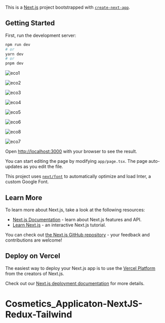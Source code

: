This is a [Next.js](https://nextjs.org/) project bootstrapped with [`create-next-app`](https://github.com/vercel/next.js/tree/canary/packages/create-next-app).

## Getting Started

First, run the development server:

```bash
npm run dev
# or
yarn dev
# or
pnpm dev
```

![eco1](https://github.com/masudfcs1/Cosmetics_Applicaton-NextJS-Redux-Tailwind/assets/57311382/83781c36-8064-4471-aecd-131a04638c87)

![eco2](https://github.com/masudfcs1/Cosmetics_Applicaton-NextJS-Redux-Tailwind/assets/57311382/54fe9250-d834-43e3-9c77-4a6baf8c55a1)

![eco3](https://github.com/masudfcs1/Cosmetics_Applicaton-NextJS-Redux-Tailwind/assets/57311382/fda7db7e-bd3d-49f1-b4d1-8f1f352499b1)

![eco4](https://github.com/masudfcs1/Cosmetics_Applicaton-NextJS-Redux-Tailwind/assets/57311382/2bf5a4f0-a57a-40be-a7b0-beff119e30d0)

![eco5](https://github.com/masudfcs1/Cosmetics_Applicaton-NextJS-Redux-Tailwind/assets/57311382/fabb23f4-5483-4a8c-b43c-59cbb124ffc3)

![eco6](https://github.com/masudfcs1/Cosmetics_Applicaton-NextJS-Redux-Tailwind/assets/57311382/8ccbe85b-db40-45aa-bfb6-8d2abaaa3aea)

![eco8](https://github.com/masudfcs1/Cosmetics_Applicaton-NextJS-Redux-Tailwind/assets/57311382/1b0d3f2e-6ec9-45f2-ae27-e224a940b531)

![eco7](https://github.com/masudfcs1/Cosmetics_Applicaton-NextJS-Redux-Tailwind/assets/57311382/5c072851-744e-41aa-b30f-c7d74c859270)

Open [http://localhost:3000](http://localhost:3000) with your browser to see the result.

You can start editing the page by modifying `app/page.tsx`. The page auto-updates as you edit the file.

This project uses [`next/font`](https://nextjs.org/docs/basic-features/font-optimization) to automatically optimize and load Inter, a custom Google Font.

## Learn More

To learn more about Next.js, take a look at the following resources:

- [Next.js Documentation](https://nextjs.org/docs) - learn about Next.js features and API.
- [Learn Next.js](https://nextjs.org/learn) - an interactive Next.js tutorial.

You can check out [the Next.js GitHub repository](https://github.com/vercel/next.js/) - your feedback and contributions are welcome!

## Deploy on Vercel

The easiest way to deploy your Next.js app is to use the [Vercel Platform](https://vercel.com/new?utm_medium=default-template&filter=next.js&utm_source=create-next-app&utm_campaign=create-next-app-readme) from the creators of Next.js.

Check out our [Next.js deployment documentation](https://nextjs.org/docs/deployment) for more details.

# Cosmetics_Applicaton-NextJS-Redux-Tailwind
